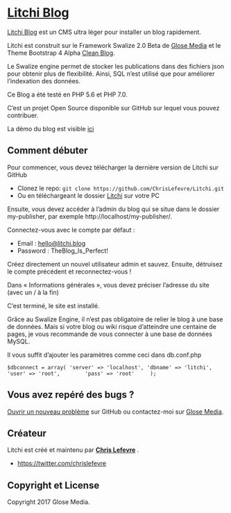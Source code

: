 # [Litchi Blog](https://glose.media/litchi/) 


[Litchi Blog](https://glose.media/litchi/) est un CMS ultra léger pour installer un blog rapidement.

Litchi est construit sur le Framework Swalize 2.0 Beta de [Glose Media](https://glose.media/) et le Theme Bootstrap 4 Alpha [Clean Blog](http://startbootstrap.com/template-overviews/clean-blog/).

Le Swalize engine permet de stocker les publications dans des fichiers json pour obtenir plus de flexibilité. Ainsi, SQL n’est utilisé que pour améliorer l’indexation des données. 

Ce Blog a été testé en PHP 5.6 et PHP 7.0. 

C’est un projet Open Source disponible sur GitHub sur lequel vous pouvez contribuer.


La démo du blog est visible [ici](https://staging.glose.media/litchi/)


## Comment débuter


Pour commencer, vous devez télécharger la dernière version de Litchi sur GitHub

* Clonez le repo: `git clone https://github.com/ChrisLefevre/Litchi.git`
* Ou en téléchargeant le dossier [Litchi](https://github.com/ChrisLefevre/Litchi/archive/master.zip) sur votre PC 

Ensuite, vous devez accéder à l’admin du blog qui se situe dans le dossier my-publisher, par exemple http://localhost/my-publisher/. 

Connectez-vous avec le compte par défaut :
* Email : hello@litchi.blog
* Password : TheBlog_Is_Perfect!

Créez directement un nouvel utilisateur admin et sauvez. Ensuite, détruisez le compte précédent et reconnectez-vous !

Dans « Informations générales », vous devez préciser l’adresse du site (avec un / à la fin)

C’est terminé, le site est installé. 

Grâce au Swalize Engine, il n’est pas obligatoire de relier le blog à une base de données. Mais si votre blog ou wiki risque d’atteindre une centaine de pages, je vous recommande de vous connecter à une base de données MySQL. 

Il vous suffit d’ajouter les paramètres comme ceci dans db.conf.php 

 `$dbconnect = array(
	'server' => 'localhost',
	'dbname' => 'litchi',
	'user' => 'root',		
	'pass' => 'root'	
	);`

## Vous avez repéré des bugs ?

[Ouvrir un nouveau problème](https://github.com/ChrisLefevre/Litchi/issues) sur GitHub ou contactez-moi sur [Glose Media](http://glose.media/).

## Créateur

Litchi est créé et maintenu par **[Chris Lefevre](http://glose.media/)** .

* https://twitter.com/chrislefevre


## Copyright et License

Copyright 2017 Glose Media.


